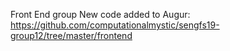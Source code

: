 Front End group
New code added to Augur:
https://github.com/computationalmystic/sengfs19-group12/tree/master/frontend
